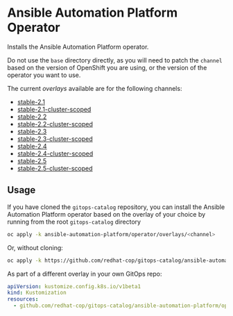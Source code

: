 # Ansible Automation Platform Operator

Installs the Ansible Automation Platform operator.

Do not use the `base` directory directly, as you will need to patch the `channel` based on the version of OpenShift you are using, or the version of the operator you want to use.

The current *overlays* available are for the following channels:

* [stable-2.1](overlays/stable-2.1)
* [stable-2.1-cluster-scoped](overlays/stable-2.1-cluster-scoped)
* [stable-2.2](overlays/stable-2.2)
* [stable-2.2-cluster-scoped](overlays/stable-2.2-cluster-scoped)
* [stable-2.3](overlays/stable-2.3)
* [stable-2.3-cluster-scoped](overlays/stable-2.3-cluster-scoped)
* [stable-2.4](overlays/stable-2.4)
* [stable-2.4-cluster-scoped](overlays/stable-2.4-cluster-scoped)
* [stable-2.5](overlays/stable-2.5)
* [stable-2.5-cluster-scoped](overlays/stable-2.5-cluster-scoped)

## Usage

If you have cloned the `gitops-catalog` repository, you can install the Ansible Automation Platform operator based on the overlay of your choice by running from the root `gitops-catalog` directory

```bash
oc apply -k ansible-automation-platform/operator/overlays/<channel>
```

Or, without cloning:

```bash
oc apply -k https://github.com/redhat-cop/gitops-catalog/ansible-automation-platform/operator/overlays/<channel>
```

As part of a different overlay in your own GitOps repo:

```yaml
apiVersion: kustomize.config.k8s.io/v1beta1
kind: Kustomization
resources:
  - github.com/redhat-cop/gitops-catalog/ansible-automation-platform/operator/overlays/<channel>?ref=main
```
